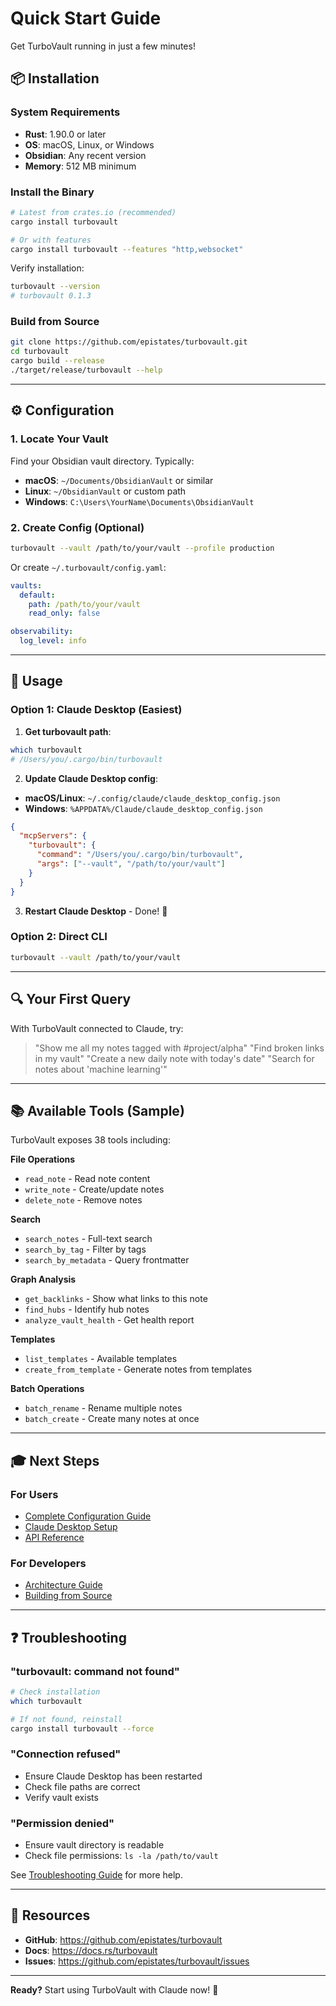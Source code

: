 # Quick Start Guide

Get TurboVault running in just a few minutes!

## 📦 Installation

### System Requirements

- **Rust**: 1.90.0 or later
- **OS**: macOS, Linux, or Windows
- **Obsidian**: Any recent version
- **Memory**: 512 MB minimum

### Install the Binary

```bash
# Latest from crates.io (recommended)
cargo install turbovault

# Or with features
cargo install turbovault --features "http,websocket"
```

Verify installation:
```bash
turbovault --version
# turbovault 0.1.3
```

### Build from Source

```bash
git clone https://github.com/epistates/turbovault.git
cd turbovault
cargo build --release
./target/release/turbovault --help
```

---

## ⚙️ Configuration

### 1. Locate Your Vault

Find your Obsidian vault directory. Typically:
- **macOS**: `~/Documents/ObsidianVault` or similar
- **Linux**: `~/ObsidianVault` or custom path
- **Windows**: `C:\Users\YourName\Documents\ObsidianVault`

### 2. Create Config (Optional)

```bash
turbovault --vault /path/to/your/vault --profile production
```

Or create `~/.turbovault/config.yaml`:

```yaml
vaults:
  default:
    path: /path/to/your/vault
    read_only: false

observability:
  log_level: info
```

---

## 🚀 Usage

### Option 1: Claude Desktop (Easiest)

1. **Get turbovault path**:
```bash
which turbovault
# /Users/you/.cargo/bin/turbovault
```

2. **Update Claude Desktop config**:
- **macOS/Linux**: `~/.config/claude/claude_desktop_config.json`
- **Windows**: `%APPDATA%/Claude/claude_desktop_config.json`

```json
{
  "mcpServers": {
    "turbovault": {
      "command": "/Users/you/.cargo/bin/turbovault",
      "args": ["--vault", "/path/to/your/vault"]
    }
  }
}
```

3. **Restart Claude Desktop** - Done! 🎉

### Option 2: Direct CLI

```bash
turbovault --vault /path/to/your/vault
```

---

## 🔍 Your First Query

With TurboVault connected to Claude, try:

> "Show me all my notes tagged with #project/alpha"
> "Find broken links in my vault"
> "Create a new daily note with today's date"
> "Search for notes about 'machine learning'"

---

## 📚 Available Tools (Sample)

TurboVault exposes 38 tools including:

**File Operations**
- `read_note` - Read note content
- `write_note` - Create/update notes
- `delete_note` - Remove notes

**Search**
- `search_notes` - Full-text search
- `search_by_tag` - Filter by tags
- `search_by_metadata` - Query frontmatter

**Graph Analysis**
- `get_backlinks` - Show what links to this note
- `find_hubs` - Identify hub notes
- `analyze_vault_health` - Get health report

**Templates**
- `list_templates` - Available templates
- `create_from_template` - Generate notes from templates

**Batch Operations**
- `batch_rename` - Rename multiple notes
- `batch_create` - Create many notes at once

---

## 🎓 Next Steps

### For Users
- [Complete Configuration Guide](../configuration/index.md)
- [Claude Desktop Setup](../deployment/claude-desktop.md)
- [API Reference](../api-reference/index.md)

### For Developers
- [Architecture Guide](../development/architecture.md)
- [Building from Source](../development/building.md)

---

## ❓ Troubleshooting

### "turbovault: command not found"
```bash
# Check installation
which turbovault

# If not found, reinstall
cargo install turbovault --force
```

### "Connection refused"
- Ensure Claude Desktop has been restarted
- Check file paths are correct
- Verify vault exists

### "Permission denied"
- Ensure vault directory is readable
- Check file permissions: `ls -la /path/to/vault`

See [Troubleshooting Guide](../troubleshooting/index.md) for more help.

---

## 🔗 Resources

- **GitHub**: https://github.com/epistates/turbovault
- **Docs**: https://docs.rs/turbovault
- **Issues**: https://github.com/epistates/turbovault/issues

---

**Ready?** Start using TurboVault with Claude now! 🚀
